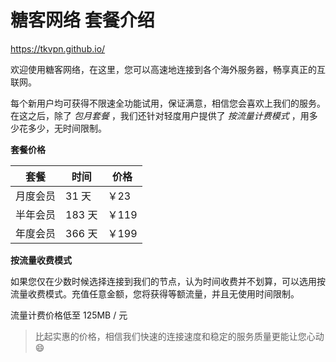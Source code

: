# 糖客网络 套餐介绍

<https://tkvpn.github.io/>

欢迎使用糖客网络，在这里，您可以高速地连接到各个海外服务器，畅享真正的互联网。

每个新用户均可获得不限速全功能试用，保证满意，相信您会喜欢上我们的服务。在这之后，除了 _包月套餐_ ，我们还针对轻度用户提供了 _按流量计费模式_ ，用多少花多少，无时间限制。

**套餐价格**

套餐 | 时间 | 价格
---- | ---- | ----
月度会员 | 31 天 | ￥23
半年会员 | 183 天 | ￥119 
年度会员 | 366 天 | ￥199 

**按流量收费模式**

如果您仅在少数时候选择连接到我们的节点，认为时间收费并不划算，可以选用按流量收费模式。充值任意金额，您将获得等额流量，并且无使用时间限制。

流量计费价格低至 125MB / 元

> 比起实惠的价格，相信我们快速的连接速度和稳定的服务质量更能让您心动 :smile:
